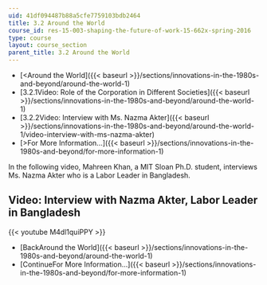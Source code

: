 ```yaml
---
uid: 41df094487b88a5cfe7759103bdb2464
title: 3.2 Around the World
course_id: res-15-003-shaping-the-future-of-work-15-662x-spring-2016
type: course
layout: course_section
parent_title: 3.2 Around the World
---
```


*   [<Around the World]({{< baseurl >}}/sections/innovations-in-the-1980s-and-beyond/around-the-world-1)
*   [3.2.1Video: Role of the Corporation in Different Societies]({{< baseurl >}}/sections/innovations-in-the-1980s-and-beyond/around-the-world-1)
*   [3.2.2Video: Interview with Ms. Nazma Akter]({{< baseurl >}}/sections/innovations-in-the-1980s-and-beyond/around-the-world-1/video-interview-with-ms-nazma-akter)
*   [\>For More Information...]({{< baseurl >}}/sections/innovations-in-the-1980s-and-beyond/for-more-information-1)

In the following video, Mahreen Khan, a MIT Sloan Ph.D. student, interviews Ms. Nazma Akter who is a Labor Leader in Bangladesh.

Video: Interview with Nazma Akter, Labor Leader in Bangladesh
-------------------------------------------------------------

{{< youtube M4dl1quiPPY >}}

*   [BackAround the World]({{< baseurl >}}/sections/innovations-in-the-1980s-and-beyond/around-the-world-1)
*   [ContinueFor More Information...]({{< baseurl >}}/sections/innovations-in-the-1980s-and-beyond/for-more-information-1)
